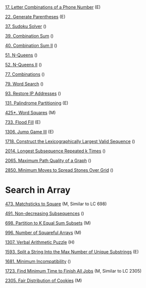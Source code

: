 

[17. Letter Combinations of a Phone Number]() (E)

[22. Generate Parentheses]() (E)

[37. Sudoku Solver]() ()

[39. Combination Sum]() ()

[40. Combination Sum II]() ()

[51. N-Queens]() ()

[52. N-Queens II]() ()

[77. Combinations]() ()

[79. Word Search]() ()

[93. Restore IP Addresses]() ()


[131. Palindrome Partitioning]() (E)

[425*. Word Squares]() (M)

[733. Flood Fill](https://github.com/tatadyj/leetcode/blob/main/733.flood-fill/733.flood-fill.py) (E)

[1306. Jump Game III]() (E)

[1718. Construct the Lexicographically Largest Valid Sequence]() ()

[2014. Longest Subsequence Repeated k Times]() ()

[2065. Maximum Path Quality of a Graph]() ()

[2850. Minimum Moves to Spread Stones Over Grid]() ()


# Search in Array

[473. Matchsticks to Square]() (M, Similar to LC 698)

[491. Non-decreasing Subsequences]() ()

[698. Partition to K Equal Sum Subsets]() (M)

[996. Number of Squareful Arrays]() (M)

[1307. Verbal Arithmetic Puzzle]() (H)

[1593. Split a String Into the Max Number of Unique Substrings]() (E)

[1681. Minimum Incompatibility]() ()

[1723. Find Minimum Time to Finish All Jobs]() (M, Similar to LC 2305)

[2305. Fair Distribution of Cookies]() (M)
